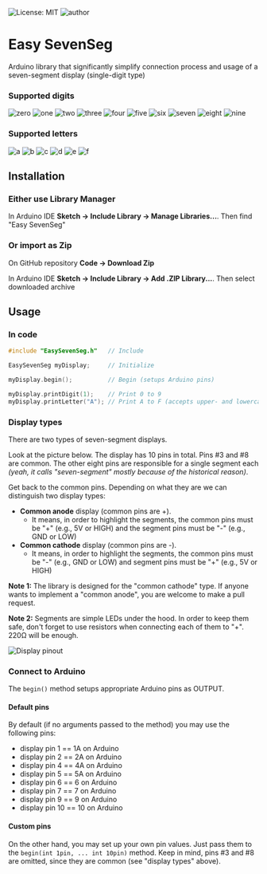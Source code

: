 ![License: MIT](https://img.shields.io/badge/License-MIT-green.svg)
![author](https://img.shields.io/badge/author-MaksymNetreba-informational.svg)
# Easy SevenSeg
Arduino library that significantly simplify connection process and usage of a seven-segment display (single-digit type)

### Supported digits
![zero](https://upload.wikimedia.org/wikipedia/commons/thumb/4/49/7-segment_abcdef.svg/20px-7-segment_abcdef.svg.png)
![one](https://upload.wikimedia.org/wikipedia/commons/thumb/b/be/7-segment_bc.svg/20px-7-segment_bc.svg.png)
![two](https://upload.wikimedia.org/wikipedia/commons/thumb/f/f8/7-segment_abdeg.svg/20px-7-segment_abdeg.svg.png)
![three](https://upload.wikimedia.org/wikipedia/commons/thumb/b/be/7-segment_abcdg.svg/20px-7-segment_abcdg.svg.png)
![four](https://upload.wikimedia.org/wikipedia/commons/thumb/b/b0/7-segment_bcfg.svg/20px-7-segment_bcfg.svg.png)
![five](https://upload.wikimedia.org/wikipedia/commons/thumb/9/9b/7-segment_acdfg.svg/20px-7-segment_acdfg.svg.png)
![six](https://upload.wikimedia.org/wikipedia/commons/thumb/0/03/7-segment_acdefg.svg/20px-7-segment_acdefg.svg.png)
![seven](https://upload.wikimedia.org/wikipedia/commons/thumb/6/62/7-segment_abc.svg/20px-7-segment_abc.svg.png)
![eight](https://upload.wikimedia.org/wikipedia/commons/thumb/a/ab/7-segment_abcdefg.svg/20px-7-segment_abcdefg.svg.png)
![nine](https://upload.wikimedia.org/wikipedia/commons/thumb/7/7a/7-segment_abcdfg.svg/20px-7-segment_abcdfg.svg.png)

### Supported letters
![a](https://upload.wikimedia.org/wikipedia/commons/thumb/2/28/7-segment_abcefg.svg/20px-7-segment_abcefg.svg.png)
![b](https://upload.wikimedia.org/wikipedia/commons/thumb/1/19/7-segment_cdefg.svg/20px-7-segment_cdefg.svg.png)
![c](https://upload.wikimedia.org/wikipedia/commons/thumb/2/2d/7-segment_adef.svg/20px-7-segment_adef.svg.png)
![d](https://upload.wikimedia.org/wikipedia/commons/thumb/3/33/7-segment_bcdeg.svg/20px-7-segment_bcdeg.svg.png)
![e](https://upload.wikimedia.org/wikipedia/commons/thumb/8/89/7-segment_adefg.svg/20px-7-segment_adefg.svg.png)
![f](https://upload.wikimedia.org/wikipedia/commons/thumb/a/a6/7-segment_aefg.svg/20px-7-segment_aefg.svg.png)

## Installation
### Either use Library Manager
In Arduino IDE **Sketch -> Include Library -> Manage Libraries...**.
Then find "Easy SevenSeg"
### Or import as Zip
On GitHub repository **Code -> Download Zip**

In Arduino IDE **Sketch -> Include Library -> Add .ZIP Library...**. Then select downloaded archive

## Usage
### In code
```cpp
#include "EasySevenSeg.h"   // Include

EasySevenSeg myDisplay;     // Initialize

myDisplay.begin();          // Begin (setups Arduino pins)

myDisplay.printDigit(1);    // Print 0 to 9
myDisplay.printLetter("A"); // Print A to F (accepts upper- and lowercase)
```

### Display types
There are two types of seven-segment displays.

Look at the picture below. The display has 10 pins in total. Pins #3 and #8 are common.
The other eight pins are responsible for a single segment each
*(yeah, it calls "seven-segment" mostly because of the historical reason)*.

Get back to the common pins. Depending on what they are we can distinguish two display types:

- **Common anode** display (common pins are +). 
  - It means, in order to highlight the segments, the common pins must be "+" (e.g., 5V or HIGH)
    and the segment pins must be "-" (e.g., GND or LOW)
- **Common cathode** display (common pins are -). 
  - It means, in order to highlight the segments, the common pins must be "-" (e.g., GND or LOW)
    and segment pins must be "+" (e.g., 5V or HIGH)
    
**Note 1:** The library is designed for the "common cathode" type.
If anyone wants to implement a "common anode", you are welcome to make a pull request.

**Note 2:** Segments are simple LEDs under the hood. In order to keep them safe,
don't forget to use resistors when connecting each of them to "+". 220Ω will be enough.

![Display pinout](https://lastminuteengineers.com/wp-content/uploads/arduino/7-Segment-Common-Anode-Common-Cathode-Pinout.png)

### Connect to Arduino
The `begin()` method setups appropriate Arduino pins as OUTPUT.

#### Default pins
By default (if no arguments passed to the method) you may use the following pins:
    
- display pin 1 == 1A on Arduino
- display pin 2 == 2A on Arduino
- display pin 4 == 4A on Arduino
- display pin 5 == 5A on Arduino
- display pin 6 == 6 on Arduino
- display pin 7 == 7 on Arduino
- display pin 9 == 9 on Arduino
- display pin 10 == 10 on Arduino

#### Custom pins
On the other hand, you may set up your own pin values. Just pass them to the `begin(int 1pin, ... int 10pin)` method. 
Keep in mind, pins #3 and #8 are omitted, since they are common (see "display types" above).

